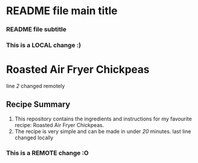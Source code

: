 # README file main title 
### README file subtitle 
### This is a LOCAL change :)
# Roasted Air Fryer Chickpeas
line *2* changed remotely
## Recipe Summary
1. This repository contains the ingredients and instructions for my favourite recipe: Roasted Air Fryer Chickpeas.
2. The recipe is very simple and can be made in under *20* minutes. 
last line changed locally
### This is a REMOTE change :O
